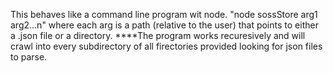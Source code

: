 This behaves like a command line program wit node.
"node sossStore arg1 arg2...n" where each arg is a path (relative to the user) that points to either a .json file or a directory.
****The program works recuresively and will crawl into every subdirectory of all firectories provided looking for json files to parse.
